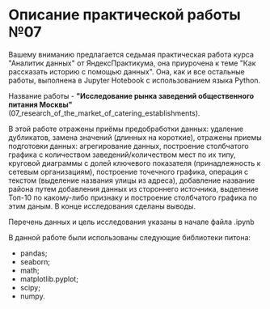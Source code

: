 # Описание практической работы №07

Вашему вниманию предлагается седьмая практическая работа курса "Аналитик данных" от ЯндексПрактикума, она приурочена к теме "Как рассказать историю с помощью данных".
Она, как и все остальные работы, выполнена в Jupyter Hotebook с использованием языка Python.

Название работы - **"Исследование рынка заведений общественного питания Москвы"** (07_research_of_the_market_of_catering_establishments).

В этой работе отражены приёмы предобработки данных: удаление дубликатов, замена значений (длинных на короткие), отражены приемы подготовки данных: агрегирование данных, построение столбчатого графика с количеством заведений/количеством мест по их типу, круговой диаграммы с долей ключевого показателя (принадлежность к сетевым организациям), построение точечного графика, операция с текстом (выделение названия улицы из адреса), добавление название района путем добавления данных из стороннего источника, выделение Топ-10 по какому-либо признаку и построение столбчатого графика по этим даным. В конце исследования сделаны выводы.

Перечень данных и цель иccледования указаны в начале файла .ipynb

В данной работе были использованы следующие библиотеки питона:
* pandas;
* seaborn;
* math;
* matplotlib.pyplot;
* scipy;
* numpy.
